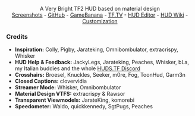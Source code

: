 <!-- TITLE -->
<p align="center">
  <p align="center">
    A Very Bright TF2 HUD based on material design
    <br />
    <a href="https://imgur.com/a/cJYtauq">Screenshots</a>
    -
    <a href="https://github.com/Hypnootize/sunsethud">GitHub</a>
    -
    <a href="https://gamebanana.com/mods/291779">GameBanana</a>
    -
    <a href="https://www.teamfortress.tv/53596/sunset-hud">TF.TV</a>
    -
    <a href="https://github.com/CriticalFlaw/TF2HUD.Editor/releases/latest">HUD Editor</a>
    -
    <a href="https://github.com/Hypnootize/Sunset-Hud/wiki">HUD Wiki</a>
    -
    <a href="https://github.com/Hypnootize/sunsethud/wiki/Customization">Customization</a>
  </p>
</p>

<!-- CREDITS -->
### Credits

* **Inspiration:** Colly, Pigby, Jarateking, Omnibombulator, extracrispy, Whisker
* **HUD Help & Feedback:** JackyLegs, Jarateking, Peaches, Whisker, bLa, my Italian buddies and the whole [HUDS.TF Discord](https://discord.com/invite/Hz3Q4Z8)
* **Crosshairs:** Broesel, Knuckles, Seeker, m0re, Fog, ToonHud, Garm3n
* **Closed Captions:** clovervidia 
* **Streamer Mode:** Whisker, Omnibombulator
* **Material Design VTFS:** extracrispy & Rawsor
* **Transparent Viewmodels:** JarateKing, komorebi
* **Speedometer:** Waldo, quickkennedy, SgtPugs, Peaches
